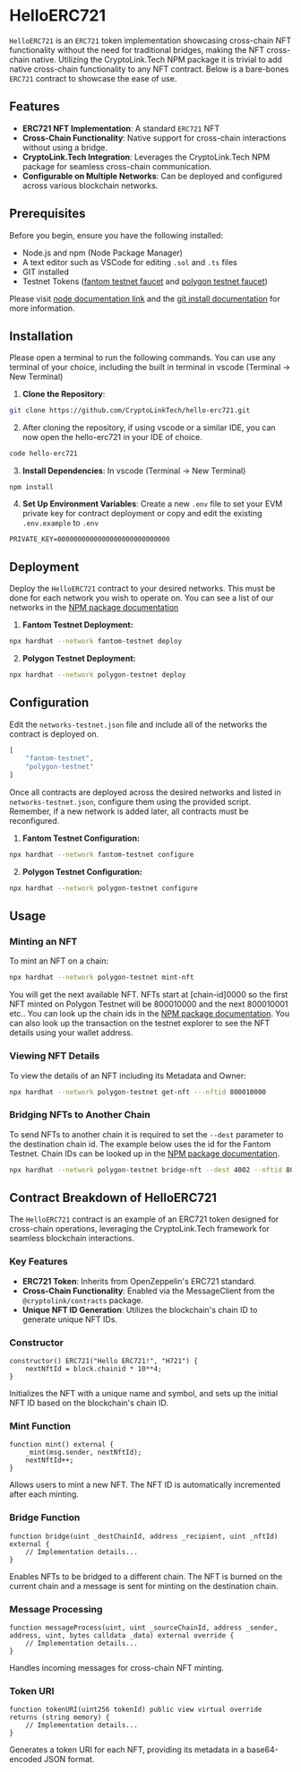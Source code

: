 # HelloERC721

`HelloERC721` is an `ERC721` token implementation showcasing cross-chain NFT functionality without the need for traditional bridges, making the NFT cross-chain native. Utilizing the CryptoLink.Tech NPM package it is trivial to add native cross-chain functionality to any NFT contract. Below is a bare-bones `ERC721` contract to showcase the ease of use. 

## Features

-   **ERC721 NFT Implementation**: A standard `ERC721` NFT
-   **Cross-Chain Functionality**: Native support for cross-chain interactions without using a bridge.
-   **CryptoLink.Tech Integration**: Leverages the CryptoLink.Tech NPM package for seamless cross-chain communication.
-   **Configurable on Multiple Networks**: Can be deployed and configured across various blockchain networks.

## Prerequisites

Before you begin, ensure you have the following installed:

-   Node.js and npm (Node Package Manager)
-   A text editor such as VSCode for editing `.sol` and `.ts` files
-   GIT installed
- Testnet Tokens ([fantom testnet faucet](https://faucet.fantom.network/) and [polygon testnet faucet](https://faucet.polygon.technology/))

Please visit [node documentation link](https://docs.npmjs.com/downloading-and-installing-node-js-and-npm) and the [git install documentation](https://git-scm.com/book/en/v2/Getting-Started-Installing-Git) for more information.

## Installation

Please open a terminal to run the following commands. You can use any terminal of your choice, including the built in terminal in vscode (Terminal -> New Terminal)

1. **Clone the Repository**:

```bash
git clone https://github.com/CryptoLinkTech/hello-erc721.git
```

2. After cloning the repository, if using vscode or a similar IDE, you can now open the hello-erc721 in your IDE of choice.
```bash
code hello-erc721
```

3. **Install Dependencies**:
In vscode (Terminal -> New Terminal)
```
npm install
```

4. **Set Up Environment Variables**:
   Create a new `.env` file to set your EVM private key for contract deployment or copy and edit the existing `.env.example` to `.env`
```
PRIVATE_KEY=0000000000000000000000000000
```

## Deployment

Deploy the `HelloERC721` contract to your desired networks. This must be done for each network you wish to operate on. You can see a list of our networks in the [NPM package documentation](https://github.com/CryptoLinkTech/npm?tab=readme-ov-file#testnets)

1. **Fantom Testnet Deployment:**

```bash
npx hardhat --network fantom-testnet deploy
```

2. **Polygon Testnet Deployment:**

```bash
npx hardhat --network polygon-testnet deploy
```

## Configuration

Edit the `networks-testnet.json` file and include all of the networks the contract is deployed on.

```javascript
[
    "fantom-testnet",
    "polygon-testnet"
]
```

Once all contracts are deployed across the desired networks and listed in `networks-testnet.json`, configure them using the provided script. Remember, if a new network is added later, all contracts must be reconfigured.

1. **Fantom Testnet Configuration:**

```bash
npx hardhat --network fantom-testnet configure
```

2. **Polygon Testnet Configuration:**

```bash
npx hardhat --network polygon-testnet configure
```

## Usage

### Minting an NFT

To mint an NFT on a chain:

```bash
npx hardhat --network polygon-testnet mint-nft
```

You will get the next available NFT. NFTs start at [chain-id]0000 so the first NFT minted on Polygon Testnet will be 800010000 and the next 800010001 etc.. You can look up the chain ids in the [NPM package documentation](https://github.com/CryptoLinkTech/npm?tab=readme-ov-file#testnets). You can also look up the transaction on the testnet explorer to see the NFT details using your wallet address.

### Viewing NFT Details

To view the details of an NFT including its Metadata and Owner:

```bash
npx hardhat --network polygon-testnet get-nft ---nftid 800010000
```

### Bridging NFTs to Another Chain

To send NFTs to another chain it is required to set the `--dest` parameter to the destination chain id. The example below uses the id for the Fantom Testnet. Chain IDs can be looked up in the [NPM package documentation](https://github.com/CryptoLinkTech/npm?tab=readme-ov-file#testnets).

```bash
npx hardhat --network polygon-testnet bridge-nft --dest 4002 --nftid 800010000
```

## Contract Breakdown of HelloERC721

The `HelloERC721` contract is an example of an ERC721 token designed for cross-chain operations, leveraging the CryptoLink.Tech framework for seamless blockchain interactions.

### Key Features

- **ERC721 Token**: Inherits from OpenZeppelin's ERC721 standard.
- **Cross-Chain Functionality**: Enabled via the MessageClient from the `@cryptolink/contracts` package.
- **Unique NFT ID Generation**: Utilizes the blockchain's chain ID to generate unique NFT IDs.

### Constructor
```solidity
constructor() ERC721("Hello ERC721!", "H721") {
    nextNftId = block.chainid * 10**4;
}
```
Initializes the NFT with a unique name and symbol, and sets up the initial NFT ID based on the blockchain's chain ID.

### Mint Function
```solidity
function mint() external {
    _mint(msg.sender, nextNftId);
    nextNftId++;
}
```
Allows users to mint a new NFT. The NFT ID is automatically incremented after each minting.

### Bridge Function
```solidity
function bridge(uint _destChainId, address _recipient, uint _nftId) external {
    // Implementation details...
}
```
Enables NFTs to be bridged to a different chain. The NFT is burned on the current chain and a message is sent for minting on the destination chain.

### Message Processing
```solidity
function messageProcess(uint, uint _sourceChainId, address _sender, address, uint, bytes calldata _data) external override {
    // Implementation details...
}
```
Handles incoming messages for cross-chain NFT minting.

### Token URI
```solidity
function tokenURI(uint256 tokenId) public view virtual override returns (string memory) {
    // Implementation details...
}
```
Generates a token URI for each NFT, providing its metadata in a base64-encoded JSON format.
